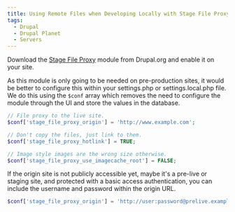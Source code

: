 ```yaml
---
title: Using Remote Files when Developing Locally with Stage File Proxy Module
tags:
  - Drupal
  - Drupal Planet
  - Servers
---
```

Download the [Stage File Proxy](https://www.drupal.org/project/stage_file_proxy) module from Drupal.org and enable it on your site.

As this module is only going to be needed on pre-production sites, it would be better to configure this within your settings.php or settings.local.php file. We do this using the `$conf` array which removes the need to configure the module through the UI and store the values in the database.

~~~php
// File proxy to the live site.
$conf['stage_file_proxy_origin'] = 'http://www.example.com';
~~~

~~~php
// Don't copy the files, just link to them.
$conf['stage_file_proxy_hotlink'] = TRUE;
~~~


~~~php
// Image style images are the wrong size otherwise.
$conf['stage_file_proxy_use_imagecache_root'] = FALSE;
~~~

If the origin site is not publicly accessible yet, maybe it's a pre-live or staging site, and protected with a basic access authentication, you can include the username and password within the origin URL. 

~~~php
$conf['stage_file_proxy_origin'] = 'http://user:password@prelive.example.com';
~~~